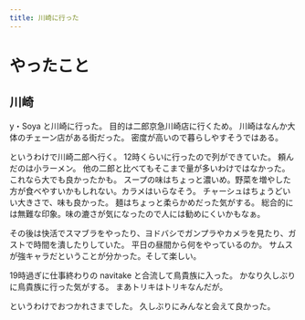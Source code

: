 ```yaml
---
title: 川崎に行った
---
```


# やったこと

## 川崎

y・Soya と川崎に行った。
目的は二郎京急川崎店に行くため。
川崎はなんか大体のチェーン店がある街だった。
密度が高いので暮らしやすそうではある。

というわけで川崎二郎へ行く。
12時くらいに行ったので列ができていた。
頼んだのは小ラーメン。
他の二郎と比べてもそこまで量が多いわけではなかった。
これなら大でも良かったかも。
スープの味はちょっと濃いめ。野菜を増やした方が食べやすいかもしれない。カラメはいらなそう。
チャーシュはちょうどいい大きさで、味も良かった。
麺はちょっと柔らかめだった気がする。
総合的には無難な印象。味の漉さが気になったので人には勧めにくいかもなぁ。

その後は快活でスマブラをやったり、ヨドバシでガンプラやカメラを見たり、ガストで時間を潰したりしていた。
平日の昼間から何をやっているのか。
サムスが強キャラだということが分かった。そして楽しい。

19時過ぎに仕事終わりの navitake と合流して鳥貴族に入った。
かなり久しぶりに鳥貴族に行った気がする。
まあトリキはトリキなんだが。

というわけでおつかれさまでした。
久しぶりにみんなと会えて良かった。
